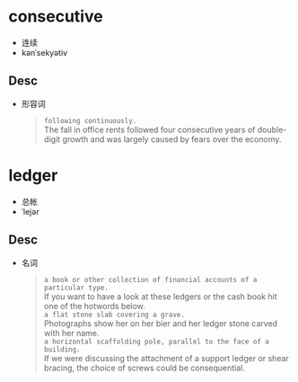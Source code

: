 # consecutive
 - 连续
 - kənˈsekyətiv
## Desc 
- 形容词
	>`following continuously.`  
	>The fall in office rents followed four consecutive years of double-digit growth and was largely caused by fears over the economy.

# ledger
 - 总帐
 - ˈlejər
## Desc 
- 名词
	>`a book or other collection of financial accounts of a particular type.`  
	>If you want to have a look at these ledgers or the cash book hit one of the hotwords below.  
	>`a flat stone slab covering a grave.`  
	>Photographs show her on her bier and her ledger stone carved with her name.  
	>`a horizontal scaffolding pole, parallel to the face of a building.`  
	>If we were discussing the attachment of a support ledger or shear bracing, the choice of screws could be consequential.

